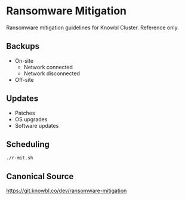 # Ransomware Mitigation

Ransomware mitigation guidelines for Knowbl Cluster. Reference only.

## Backups

- On-site
	- Network connected
	- Network disconnected
- Off-site 

## Updates

- Patches
- OS upgrades
- Software updates

## Scheduling

`./r-mit.sh`

## Canonical Source

https://git.knowbl.co/dev/ransomware-mitigation
